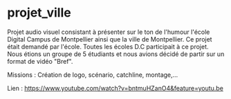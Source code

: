 # projet_ville

Projet audio visuel consistant à présenter sur le ton de l'humour l'école Digital Campus de Montpellier ainsi que la ville de Montpellier.
Ce projet était demandé par l'école. Toutes les écoles D.C participait à ce projet. 
Nous étions un groupe de 5 étudiants et nous avions décidé de partir sur un format de vidéo "Bref".

Missions : Création de logo, scénario, catchline, montage,...

Lien : https://www.youtube.com/watch?v=bntmuHZanO4&feature=youtu.be
